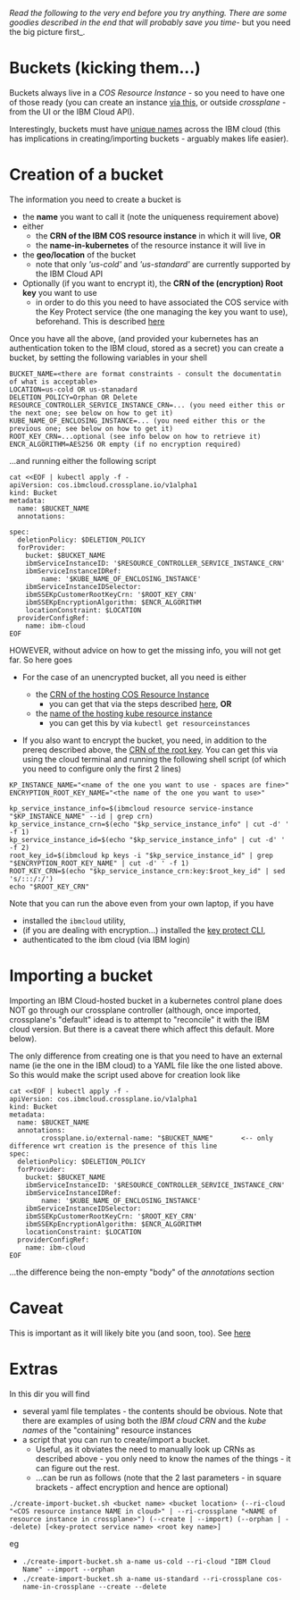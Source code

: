_Read the following to the very end before you try anything. There are some goodies described in the end that will probably save you time_- but you need the big picture first_.


# Buckets (kicking them...)

Buckets always live in a _COS Resource Instance_ - so you need to have one of those ready (you can create an instance [via this](../resourcecontrollerv2/README.md), or outside _crossplane_ - from the UI or the IBM Cloud API).

Interestingly, buckets must have <ins>unique names</ins> across the IBM cloud (this has implications in creating/importing buckets - arguably makes life easier).

# Creation of a bucket

The information you need to create a bucket is

* the __name__ you want to call it (note the uniqueness requirement above)
* either
  * the __CRN of the IBM COS resource instance__ in which it will live, __OR__
  * the __name-in-kubernetes__ of the resource instance it will live in
* the __geo/location__ of the bucket
  * note that only _'us-cold'_ and _'us-standard'_ are currently supported by the IBM Cloud API
* Optionally (if you want to encrypt it), the __CRN of the (encryption) Root key__ you want to use
  * in order to do this you need to have associated the COS service with the Key Protect service (the one managing the key you want to use), beforehand. This is described [here](https://cloud.ibm.com/docs/key-protect?topic=key-protect-integrate-cos)
  

Once you have all the above, (and provided your kubernetes has an authentication token to the IBM cloud, stored as a secret) you can create a bucket, by setting the following variables in your shell 

```shell
BUCKET_NAME=<there are format constraints - consult the documentatin of what is acceptable>
LOCATION=us-cold OR us-stanadard
DELETION_POLICY=Orphan OR Delete
RESOURCE_CONTROLLER_SERVICE_INSTANCE_CRN=... (you need either this or the next one; see below on how to get it)
KUBE_NAME_OF_ENCLOSING_INSTANCE=... (you need either this or the previous one; see below on how to get it)
ROOT_KEY_CRN=...optional (see info below on how to retrieve it)
ENCR_ALGORITHM=AES256 OR empty (if no encryption required)
```

...and running either the following script

```shell
cat <<EOF | kubectl apply -f -
apiVersion: cos.ibmcloud.crossplane.io/v1alpha1
kind: Bucket
metadata:
  name: $BUCKET_NAME
  annotations:
    
spec:
  deletionPolicy: $DELETION_POLICY
  forProvider:
    bucket: $BUCKET_NAME
    ibmServiceInstanceID: '$RESOURCE_CONTROLLER_SERVICE_INSTANCE_CRN'
    ibmServiceInstanceIDRef: 
        name: '$KUBE_NAME_OF_ENCLOSING_INSTANCE'
    ibmServiceInstanceIDSelector:
    ibmSSEKpCustomerRootKeyCrn: '$ROOT_KEY_CRN'
    ibmSSEKpEncryptionAlgorithm: $ENCR_ALGORITHM
    locationConstraint: $LOCATION
  providerConfigRef:
    name: ibm-cloud
EOF
```

HOWEVER, without advice on how to get the missing info, you will not get far. So here goes

* For the case of an unencrypted bucket, all you need is either
  * the <ins>CRN of the hosting COS Resource Instance</ins>
    * you can get that via the steps described [here](../resourcecontrollerv2/README.md), __OR__
  * the <ins>name of the hosting kube resource instance</ins>
    * you can get this by via ```kubectl get resourceinstances```

* If you also want to encrypt the bucket, you need, in addition to the prereq described above, the <ins>CRN of the root key</ins>. You can get this via using the cloud terminal and running the following shell script (of which you need to configure only the first 2 lines)

```shell
KP_INSTANCE_NAME="<name of the one you want to use - spaces are fine>"
ENCRYPTION_ROOT_KEY_NAME="<the name of the one you want to use>"

kp_service_instance_info=$(ibmcloud resource service-instance "$KP_INSTANCE_NAME" --id | grep crn)
kp_service_instance_crn=$(echo "$kp_service_instance_info" | cut -d' ' -f 1)
kp_service_instance_id=$(echo "$kp_service_instance_info" | cut -d' ' -f 2)
root_key_id=$(ibmcloud kp keys -i "$kp_service_instance_id" | grep "$ENCRYPTION_ROOT_KEY_NAME" | cut -d' ' -f 1)
ROOT_KEY_CRN=$(echo "$kp_service_instance_crn:key:$root_key_id" | sed 's/:::/:/')
echo "$ROOT_KEY_CRN"
```

Note that you can run the above even from your own laptop, if you have 
* installed the `ibmcloud` utility,
* (if you are dealing with encryption...) installed the [key protect CLI](https://cloud.ibm.com/docs/key-protect?topic=key-protect-set-up-cli), 
* authenticated to the ibm cloud (via IBM login)


# Importing a bucket

Importing an IBM Cloud-hosted bucket in a kubernetes control plane does NOT go through our crossplane controller (although, once imported, crossplane's "default" idead is to attempt to "reconcile" it with the IBM cloud version. But there is a caveat there which affect this default. More below).

The only difference from creating one is that you need to have an external name (ie the one in the IBM cloud) to a  YAML file like the one listed above. So this would make the script used above for creation look like

```shell
cat <<EOF | kubectl apply -f -
apiVersion: cos.ibmcloud.crossplane.io/v1alpha1
kind: Bucket
metadata:
  name: $BUCKET_NAME
  annotations:
        crossplane.io/external-name: "$BUCKET_NAME"       <-- only difference wrt creation is the presence of this line
spec:
  deletionPolicy: $DELETION_POLICY
  forProvider:
    bucket: $BUCKET_NAME
    ibmServiceInstanceID: '$RESOURCE_CONTROLLER_SERVICE_INSTANCE_CRN'
    ibmServiceInstanceIDRef: 
        name: '$KUBE_NAME_OF_ENCLOSING_INSTANCE'
    ibmServiceInstanceIDSelector:
    ibmSSEKpCustomerRootKeyCrn: '$ROOT_KEY_CRN'
    ibmSSEKpEncryptionAlgorithm: $ENCR_ALGORITHM
    locationConstraint: $LOCATION
  providerConfigRef:
    name: ibm-cloud
EOF
```

...the difference being the non-empty "body" of the _annotations_ section

# Caveat

This is important as it will likely bite you (and soon, too). See [here](../../pkg/controller/cos/README.md)

# Extras

In this dir you will find
* several yaml file templates - the contents should be obvious. Note that there are examples of using both the _IBM cloud CRN_ and the _kube names_ of the "containing" resource instances
* a script that you can run to create/import a bucket. 
  * Useful, as it obviates the need to manually look up CRNs as described above - you only need to know the names of the things - it can figure out the rest.
  * ...can be run as follows (note that the 2 last parameters - in square brackets - affect encryption and hence are optional)
  
```./create-import-bucket.sh <bucket name> <bucket location> (--ri-cloud "<COS resource instance NAME in cloud>" | --ri-crossplane "<NAME of resource instance in crossplane>") (--create | --import) (--orphan | --delete) [<key-protect service name> <root key name>]```

eg

* ```./create-import-bucket.sh a-name us-cold --ri-cloud "IBM Cloud Name" --import --orphan```
* ```./create-import-bucket.sh a-name us-standard --ri-crossplane cos-name-in-crossplane --create --delete```